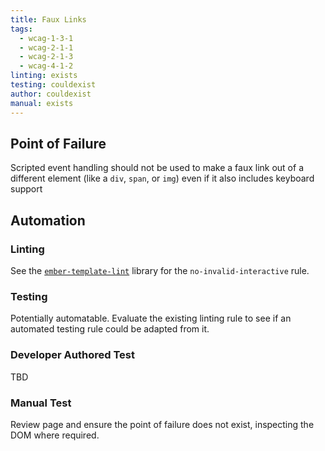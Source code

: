 ```yaml
---
title: Faux Links
tags: 
  - wcag-1-3-1
  - wcag-2-1-1
  - wcag-2-1-3
  - wcag-4-1-2
linting: exists
testing: couldexist
author: couldexist
manual: exists
---
```


## Point of Failure
Scripted event handling should not be used to make a faux link out of a different element (like a `div`, `span`, or `img`) even if it also includes keyboard support

## Automation

### Linting
See the [`ember-template-lint`](https://github.com/ember-template-lint/ember-template-lint) library for the `no-invalid-interactive` rule.

### Testing
Potentially automatable. Evaluate the existing linting rule to see if an automated testing rule could be adapted from it.

### Developer Authored Test
TBD

### Manual Test
Review page and ensure the point of failure does not exist, inspecting the DOM where required.